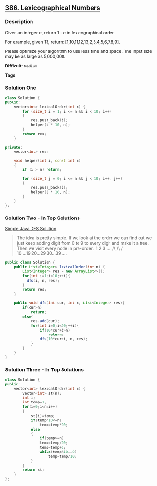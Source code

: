 ## [386. Lexicographical Numbers](https://leetcode.com/problems/lexicographical-numbers/description/)

### Description

Given an integer *n*, return 1 - *n* in lexicographical order.

For example, given 13, return: [1,10,11,12,13,2,3,4,5,6,7,8,9].

Please optimize your algorithm to use less time and space. The input size may be as large as 5,000,000.



**Difficult:** `Medium`

**Tags:** 



### Solution One

```c++
class Solution {
public:
    vector<int> lexicalOrder(int n) {
        for (size_t i = 1; i <= n && i < 10; i++)
        {
            res.push_back(i);
            helper(i * 10, n);
        }
        return res;
    }

private:
    vector<int> res;
    
    void helper(int i, const int n)
    {
        if (i > n) return;

        for (size_t j = 0; i <= n && j < 10; i++, j++)
        {
            res.push_back(i);
            helper(i * 10, n);
        }
    }
};
```



### Solution Two - In Top Solutions

[Simple Java DFS Solution](https://discuss.leetcode.com/topic/55377/simple-java-dfs-solution)

> The idea is pretty simple. If we look at the order we can find out we just keep adding digit from 0 to 9 to every digit and make it a tree.
> Then we visit every node in pre-order. 
> ​       1        2        3    ...
> ​      /\        /\       /\
>    10 ...19  20...29  30...39   ....

```java
public class Solution {
    public List<Integer> lexicalOrder(int n) {
        List<Integer> res = new ArrayList<>();
        for(int i=1;i<10;++i){
          dfs(i, n, res); 
        }
        return res;
    }
    
    public void dfs(int cur, int n, List<Integer> res){
        if(cur>n)
            return;
        else{
            res.add(cur);
            for(int i=0;i<10;++i){
                if(10*cur+i>n)
                    return;
                dfs(10*cur+i, n, res);
            }
        }
    }
}

```



### Solution Three - In Top Solutions

```c++
class Solution {
public:
    vector<int> lexicalOrder(int n) {
        vector<int> st(n);
        int i;
        int temp=1;
        for(i=0;i<n;i++)
        {
            st[i]=temp;
            if(temp*10<=n)
                temp=temp*10;
            else 
            {
                if(temp>=n)
                temp=temp/10;
                temp=temp+1;
                while(temp%10==0)
                    temp=temp/10;
            }
        }
        return st;
    }
};
```

